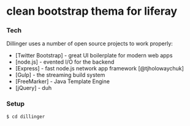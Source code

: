 # clean bootstrap thema for liferay

### Tech

Dillinger uses a number of open source projects to work properly:

* [Twitter Bootstrap] - great UI boilerplate for modern web apps
* [node.js] - evented I/O for the backend
* [Express] - fast node.js network app framework [@tjholowaychuk]
* [Gulp] - the streaming build system
* [FreeMarker] - Java Template Engine
* [jQuery] - duh

### Setup

```sh
$ cd dillinger
```
